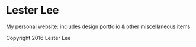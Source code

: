 # Lester Lee
My personal website: includes design portfolio & other miscellaneous items

Copyright 2016 Lester Lee
